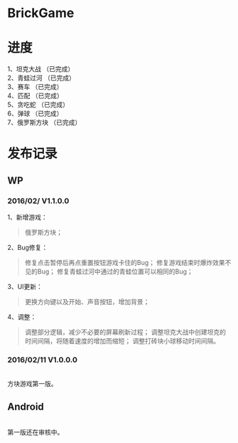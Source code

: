 BrickGame
===

进度
===
1、坦克大战	  （已完成）<br>
2、青蛙过河	  （已完成）<br>
3、赛车	  （已完成）<br>
4、匹配	 （已完成） <br>
5、贪吃蛇	 （已完成）<br>
6、弹球	  （已完成）<br>
7、俄罗斯方块	  （已完成）<br>


发布记录
===
WP
---
### 	  2016/02/	  V1.1.0.0
1、新增游戏：
> 俄罗斯方块；<br>
> 
2、Bug修复：
> 修复点击暂停后再点重置按钮游戏卡住的Bug；
> 修复游戏结束时爆炸效果不见的Bug；
> 修复青蛙过河中通过的青蛙位置可以相同的Bug；
> 
3、UI更新：
> 更换方向键以及开始、声音按钮，增加背景；
> 
4、调整：
> 调整部分逻辑，减少不必要的屏幕刷新过程；
> 调整坦克大战中创建坦克的时间间隔，将随着速度的增加而缩短；
> 调整打砖块小球移动时间间隔。
> 

### 	  2016/02/11	  V1.0.0.0
<br>方块游戏第一版。

Android
---
<br>第一版还在审核中。

